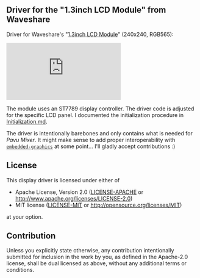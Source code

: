 Driver for the "1.3inch LCD Module" from Waveshare
--------------------------------------------------
Driver for Waveshare's "[1.3inch LCD Module](https://www.waveshare.com/wiki/1.3inch_LCD_Module)" (240x240, RGB565):

![1.3inch LCD Module](https://www.waveshare.com/w/thumb.php?f=1.3inch-LCD-Module-1.jpg&width=300)

The module uses an ST7789 display controller. The driver code is adjusted for
the specific LCD panel.  I documented the initialization procedure in
[Initialization.md](Initialization.md).

The driver is intentionally barebones and only contains what is needed for
_Pavu Mixer_.  It might make sense to add proper interoperability with
[`embedded-graphics`](https://crates.io/crates/embedded-graphics) at some
point... I'll gladly accept contributions :)

## License
This display driver is licensed under either of

 * Apache License, Version 2.0 ([LICENSE-APACHE](LICENSE-APACHE) or <http://www.apache.org/licenses/LICENSE-2.0>)
 * MIT license ([LICENSE-MIT](LICENSE-MIT) or <http://opensource.org/licenses/MIT>)

at your option.

## Contribution
Unless you explicitly state otherwise, any contribution intentionally submitted
for inclusion in the work by you, as defined in the Apache-2.0 license, shall
be dual licensed as above, without any additional terms or conditions.

